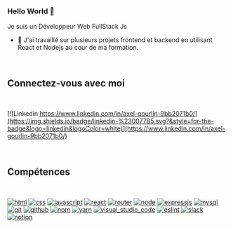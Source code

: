 ### Hello World 👋 
Je suis un Développeur Web FullStack Js
- 🔭 J'ai travaillé sur plusieurs projets frontend et backend en utilisant React et Nodejs au cour de ma formation.

<br>

## Connectez-vous avec moi

<br>

[![Linkedin https://www.linkedin.com/in/axel-gourlin-9bb2071b0/](https://img.shields.io/badge/linkedin-%230077B5.svg?&style=for-the-badge&logo=linkedin&logoColor=white)](https://www.linkedin.com/in/axel-gourlin-9bb2071b0/)

<br> 

## Compétences

<br>

[![html](https://img.shields.io/badge/HTML5-E34F26?style=for-the-badge&logo=html5&logoColor=white)](https://developer.mozilla.org/bm/docs/Web/HTML)
[![css](https://img.shields.io/badge/CSS3-1572B6?style=for-the-badge&logo=css3&logoColor=white)](https://developer.mozilla.org/bm/docs/Web/CSS-)
[![javascript](https://img.shields.io/badge/JavaScript-323330?style=for-the-badge&logo=javascript&logoColor=F7DF1E)](https://developer.mozilla.org/bm/docs/Web/JavaScript)
[![react](https://img.shields.io/badge/React-20232A?style=for-the-badge&logo=react&logoColor=61DAFB)](https://reactjs.org/)
[![router](https://img.shields.io/badge/React_Router-CA4245?style=for-the-badge&logo=react-router&logoColor=white)](https://reacttraining.com/react-router/)
[![node](https://img.shields.io/badge/Node.js-339933?style=for-the-badge&logo=nodedotjs&logoColor=white)](https://nodejs.org/en/)
[![expressjs](https://img.shields.io/badge/Express.js-000000?style=for-the-badge&logo=express&logoColor=white)](https://expressjs.com/fr/)
[![mysql](https://img.shields.io/badge/MySQL-00000F?style=for-the-badge&logo=mysql&logoColor=white)](https://www.mysql.com/fr/)
[![git](https://img.shields.io/badge/Git-F05032?style=for-the-badge&logo=git&logoColor=white)](https://git-scm.com/)
[![github](https://img.shields.io/badge/GitHub-100000?style=for-the-badge&logo=github&logoColor=white)](https://github.com/)
[![npm](https://img.shields.io/badge/npm-CB3837?style=for-the-badge&logo=npm&logoColor=white)](https://www.npmjs.com/)
[![yarn](https://img.shields.io/badge/Yarn-2C8EBB?style=for-the-badge&logo=yarn&logoColor=white)](https://yarnpkg.com/)
[![visual_studio_code](https://img.shields.io/badge/Visual_Studio_Code-0078D4?style=for-the-badge&logo=visual%20studio%20code&logoColor=white)](https://code.visualstudio.com/)
[![eslint](https://img.shields.io/badge/eslint-3A33D1?style=for-the-badge&logo=eslint&logoColor=white)](https://eslint.org/)
[![slack](https://img.shields.io/badge/Slack-4A154B?style=for-the-badge&logo=slack&logoColor=white)](https://slack.com/)
[![notion](https://img.shields.io/badge/Notion-000000?style=for-the-badge&logo=notion&logoColor=white)](https://www.notion.so/fr-fr)


<br>
